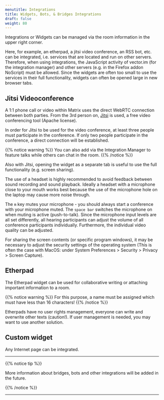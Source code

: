 ```yaml
---
menutitle: Integrations
title: Widgets, Bots, & Bridges Integrations
draft: false
weight: 80
---
```


Integrations or Widgets can be managed via the room information in the upper
right corner.

Here, for example, an etherpad, a jitsi video conference, an RSS bot, etc. can
be integrated, i.e. services that are located and run on other servers.
Therefore, when using integrations, the JavaScript activity of vector.im (for
the integration manager) and other servers (e.g. in the Firefox addon NoScript)
must be allowed. Since the widgets are often too small to use the services in
their full functionality, widgets can often be opened large in new browser tabs.

## Jitsi Videoconference

A 1:1 phone call or video within Matrix uses the direct WebRTC connection
between both parties. From the 3rd person on,
[Jitsi](https://wikipedia.org/wiki/Jitsi) is used, a free video conferencing
tool (Apache license).

In order for Jitsi to be used for the video conference, at least three people
must participate in the conference. If only two people participate in the
conference, a direct connection will be established.

{{% notice warning %}} You can also add via the Integration Manager to feature
talks while others can chat in the room. {{% /notice %}}

Also with Jitsi, opening the widget as a separate tab is useful to use the full
functionality (e.g. screen sharing).

The use of a headset is highly recommended to avoid feedback between sound
recording and sound playback. Ideally a headset with a microphone close to your
mouth works best because the use of the microphone hole on the laptop may cause
more noise through.

The `m` key mutes your microphone - you should always start a conference with
your microphone muted. The `space bar` switches the microphone on when muting is
active (push-to-talk). Since the microphone input levels are all set
differently, all hearing participants can adjust the volume of all conference
participants individually. Furthermore, the individual video quality can be
adjusted.

For sharing the screen contents (or specific program windows), it may be
necessary to adjust the security settings of the operating system (This is often
the case with MacOS: under System Preferences > Security > Privacy > Screen
Capture).

## Etherpad

The Etherpad widget can be used for collaborative writing or attaching important
information to a room.

{{% notice warning %}} For this purpose, a name must be assigned which must have
less than 16 characters! {{% /notice %}}

Etherpads have no user rights management, everyone can write and overwrite other
texts (caution!). If user management is needed, you may want to use another
solution.

## Custom widget

Any Internet page can be integrated.

---

{{% notice tip %}}

More information about bridges, bots and other integrations will be added in the
future.

{{% /notice %}}

---
